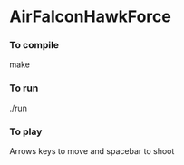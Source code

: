 # AirFalconHawkForce

### To compile ###
make

### To run ###
./run

### To play ###
Arrows keys to move and spacebar to shoot
